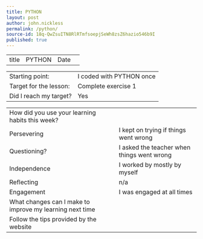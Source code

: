 ```yaml
---
title: PYTHON
layout: post
author: john.nickless
permalink: /python/
source-id: 18q-QwZsuITN8RlRTmfsoepjSeWh8zsZ6hazio546b9I
published: true
---
```

<table>
  <tr>
    <td>title</td>
    <td>PYTHON</td>
    <td>Date</td>
    <td></td>
  </tr>
</table>


<table>
  <tr>
    <td>Starting point:</td>
    <td>I coded with PYTHON once</td>
  </tr>
  <tr>
    <td>Target for the lesson:</td>
    <td>Complete exercise 1 </td>
  </tr>
  <tr>
    <td>Did I reach my target? </td>
    <td>Yes</td>
  </tr>
</table>


<table>
  <tr>
    <td>How did you use your learning habits this week?</td>
    <td></td>
  </tr>
  <tr>
    <td>Persevering</td>
    <td>I kept on trying if things went wrong</td>
  </tr>
  <tr>
    <td>Questioning?</td>
    <td>I asked the teacher when things went wrong</td>
  </tr>
  <tr>
    <td>Independence</td>
    <td>I worked by mostly by myself</td>
  </tr>
  <tr>
    <td>Reflecting</td>
    <td>n/a</td>
  </tr>
  <tr>
    <td>Engagement</td>
    <td>I was engaged at all times</td>
  </tr>
  <tr>
    <td>What changes can I make to improve my learning next time</td>
    <td></td>
  </tr>
  <tr>
    <td>Follow the tips provided by the website</td>
    <td></td>
  </tr>
</table>


